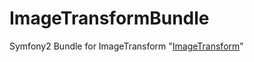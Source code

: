 ImageTransformBundle
====================

Symfony2 Bundle for ImageTransform "[ImageTransform](/javiern/ImageTransform)" 